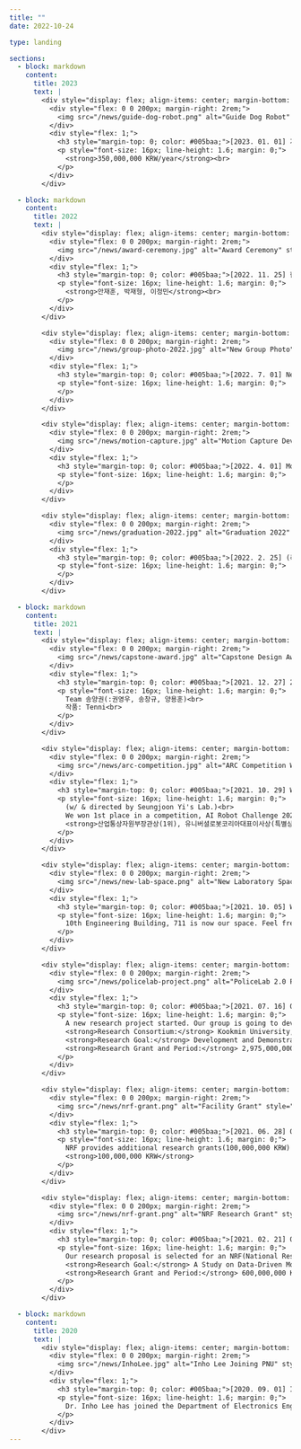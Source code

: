 ```yaml
---
title: ""
date: 2022-10-24

type: landing

sections:
  - block: markdown
    content:
      title: 2023
      text: |
        <div style="display: flex; align-items: center; margin-bottom: 2rem;">
          <div style="flex: 0 0 200px; margin-right: 2rem;">
            <img src="/news/guide-dog-robot.png" alt="Guide Dog Robot" style="width: 100%; height: auto; border-radius: 8px;">
          </div>
          <div style="flex: 1;">
            <h3 style="margin-top: 0; color: #005baa;">[2023. 01. 01] 가이드 독: 로봇 안내견 개발 과제 시작</h3>
            <p style="font-size: 16px; line-height: 1.6; margin: 0;">
              <strong>350,000,000 KRW/year</strong><br>
            </p>
          </div>
        </div>

  - block: markdown
    content:
      title: 2022
      text: |
        <div style="display: flex; align-items: center; margin-bottom: 2rem;">
          <div style="flex: 0 0 200px; margin-right: 2rem;">
            <img src="/news/award-ceremony.jpg" alt="Award Ceremony" style="width: 100%; height: auto; border-radius: 8px;">
          </div>
          <div style="flex: 1;">
            <h3 style="margin-top: 0; color: #005baa;">[2022. 11. 25] 한국연구재단 이사장 상 수상</h3>
            <p style="font-size: 16px; line-height: 1.6; margin: 0;">
              <strong>안재훈, 박재형, 이정민</strong><br>
            </p>
          </div>
        </div>

        <div style="display: flex; align-items: center; margin-bottom: 2rem;">
          <div style="flex: 0 0 200px; margin-right: 2rem;">
            <img src="/news/group-photo-2022.jpg" alt="New Group Photo" style="width: 100%; height: auto; border-radius: 8px;">
          </div>
          <div style="flex: 1;">
            <h3 style="margin-top: 0; color: #005baa;">[2022. 7. 01] New Group Photo</h3>
            <p style="font-size: 16px; line-height: 1.6; margin: 0;">
            </p>
          </div>
        </div>

        <div style="display: flex; align-items: center; margin-bottom: 2rem;">
          <div style="flex: 0 0 200px; margin-right: 2rem;">
            <img src="/news/motion-capture.jpg" alt="Motion Capture Device" style="width: 100%; height: auto; border-radius: 8px;">
          </div>
          <div style="flex: 1;">
            <h3 style="margin-top: 0; color: #005baa;">[2022. 4. 01] Motion Capture Device</h3>
            <p style="font-size: 16px; line-height: 1.6; margin: 0;">
            </p>
          </div>
        </div>

        <div style="display: flex; align-items: center; margin-bottom: 2rem;">
          <div style="flex: 0 0 200px; margin-right: 2rem;">
            <img src="/news/graduation-2022.jpg" alt="Graduation 2022" style="width: 100%; height: auto; border-radius: 8px;">
          </div>
          <div style="flex: 1;">
            <h3 style="margin-top: 0; color: #005baa;">[2022. 2. 25] (축)황성현, 이승현 석사 졸업</h3>
            <p style="font-size: 16px; line-height: 1.6; margin: 0;">
            </p>
          </div>
        </div>

  - block: markdown
    content:
      title: 2021
      text: |
        <div style="display: flex; align-items: center; margin-bottom: 2rem;">
          <div style="flex: 0 0 200px; margin-right: 2rem;">
            <img src="/news/capstone-award.jpg" alt="Capstone Design Award" style="width: 100%; height: auto; border-radius: 8px;">
          </div>
          <div style="flex: 1;">
            <h3 style="margin-top: 0; color: #005baa;">[2021. 12. 27] 2021년 부산대학교 Linc+ 캡스톤디자인 대회 대상</h3>
            <p style="font-size: 16px; line-height: 1.6; margin: 0;">
              Team 송양권(:권영우, 송창규, 양용훈)<br>
              작품: Tenni<br>
            </p>
          </div>
        </div>

        <div style="display: flex; align-items: center; margin-bottom: 2rem;">
          <div style="flex: 0 0 200px; margin-right: 2rem;">
            <img src="/news/arc-competition.jpg" alt="ARC Competition Win" style="width: 100%; height: auto; border-radius: 8px;">
          </div>
          <div style="flex: 1;">
            <h3 style="margin-top: 0; color: #005baa;">[2021. 10. 29] Winning @ARC Competition!</h3>
            <p style="font-size: 16px; line-height: 1.6; margin: 0;">
              (w/ & directed by Seungjoon Yi's Lab.)<br>
              We won 1st place in a competition, AI Robot Challenge 2021@KINTEX.<br>
              <strong>산업통상자원부장관상(1위), 유니버셜로봇코리아대표이사상(특별상)</strong>
            </p>
          </div>
        </div>

        <div style="display: flex; align-items: center; margin-bottom: 2rem;">
          <div style="flex: 0 0 200px; margin-right: 2rem;">
            <img src="/news/new-lab-space.png" alt="New Laboratory Space" style="width: 100%; height: auto; border-radius: 8px;">
          </div>
          <div style="flex: 1;">
            <h3 style="margin-top: 0; color: #005baa;">[2021. 10. 05] We've got a new Laboratory space!</h3>
            <p style="font-size: 16px; line-height: 1.6; margin: 0;">
              10th Engineering Building, 711 is now our space. Feel free to visit and enjoy yourself together.
            </p>
          </div>
        </div>

        <div style="display: flex; align-items: center; margin-bottom: 2rem;">
          <div style="flex: 0 0 200px; margin-right: 2rem;">
            <img src="/news/policelab-project.png" alt="PoliceLab 2.0 Project" style="width: 100%; height: auto; border-radius: 8px;">
          </div>
          <div style="flex: 1;">
            <h3 style="margin-top: 0; color: #005baa;">[2021. 07. 16] Our group is selected for PoliceLab 2.0 Project</h3>
            <p style="font-size: 16px; line-height: 1.6; margin: 0;">
              A new research project started. Our group is going to develop autonomous locomotion for quadrupedal robots.<br>
              <strong>Research Consortium:</strong> Kookmin University, Seoul National University of Science and Technology.<br>
              <strong>Research Goal:</strong> Development and Demonstration of Unmanned Patrol Robot System for Local Police Support.<br>
              <strong>Research Grant and Period:</strong> 2,975,000,000 KRW for 3.5 years (2021.07~2024.12)
            </p>
          </div>
        </div>

        <div style="display: flex; align-items: center; margin-bottom: 2rem;">
          <div style="flex: 0 0 200px; margin-right: 2rem;">
            <img src="/news/nrf-grant.png" alt="Facility Grant" style="width: 100%; height: auto; border-radius: 8px;">
          </div>
          <div style="flex: 1;">
            <h3 style="margin-top: 0; color: #005baa;">[2021. 06. 28] Our group won an additional research grant for the facility</h3>
            <p style="font-size: 16px; line-height: 1.6; margin: 0;">
              NRF provides additional research grants(100,000,000 KRW) for the facility to the great research group.<br>
              <strong>100,000,000 KRW</strong>
            </p>
          </div>
        </div>

        <div style="display: flex; align-items: center; margin-bottom: 2rem;">
          <div style="flex: 0 0 200px; margin-right: 2rem;">
            <img src="/news/nrf-grant.png" alt="NRF Research Grant" style="width: 100%; height: auto; border-radius: 8px;">
          </div>
          <div style="flex: 1;">
            <h3 style="margin-top: 0; color: #005baa;">[2021. 02. 21] Our group won a research grant</h3>
            <p style="font-size: 16px; line-height: 1.6; margin: 0;">
              Our research proposal is selected for an NRF(National Research Foundation of Korea).<br>
              <strong>Research Goal:</strong> A Study on Data-Driven Model Predictive Control for Autonomous Aerial Manipulation.<br>
              <strong>Research Grant and Period:</strong> 600,000,000 KRW for 4 years (2021.03~2025.02)
            </p>
          </div>
        </div>

  - block: markdown
    content:
      title: 2020
      text: |
        <div style="display: flex; align-items: center; margin-bottom: 2rem;">
          <div style="flex: 0 0 200px; margin-right: 2rem;">
            <img src="/news/InhoLee.jpg" alt="Inho Lee Joining PNU" style="width: 100%; height: auto; border-radius: 8px;">
          </div>
          <div style="flex: 1;">
            <h3 style="margin-top: 0; color: #005baa;">[2020. 09. 01] Inho Lee joined Pusan National University</h3>
            <p style="font-size: 16px; line-height: 1.6; margin: 0;">
              Dr. Inho Lee has joined the Department of Electronics Engineering at Pusan National University, September 1, 2020
            </p>
          </div>
        </div>
---
```

